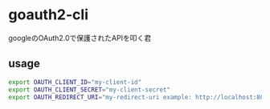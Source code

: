 # goauth2-cli

googleのOAuth2.0で保護されたAPIを叩く君

## usage

```bash
export OAUTH_CLIENT_ID="my-client-id"
export OAUTH_CLIENT_SECRET="my-client-secret"
export OAUTH_REDIRECT_URI="my-redirect-uri example: http://localhost:8080"
```
